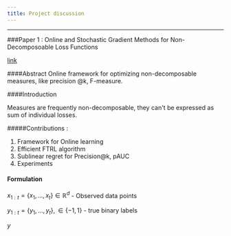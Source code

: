 ```yaml
---
title: Project discussion
---
```


-----------

###Paper 1 : Online and Stochastic Gradient Methods for Non-Decomposoable Loss Functions


[link](file:///mnt/Data/Academics/Semester%202/CS773/Papers/nondecomp.pdf)



####Abstract
Online framework for optimizing non-decomposable measures, like
precision @k, F-measure.


####Introduction

Measures are frequently non-decomposable, they can't be expressed as sum of 
individual losses. 

#####Contributions : 

1. Framework for Online learning
2. Efficient FTRL algorithm
3. Sublinear regret for Precision@k, pAUC
4. Experiments

#### Formulation 

$x_{1:t} = \{ x_1, \dots, x_t \} \in \mathbb{R}^d$ - Observed data points

$y_{1:t} = \{ y_1, \dots, y_t \}, \in \{ -1, 1\}$ - true binary labels

$y$ 





